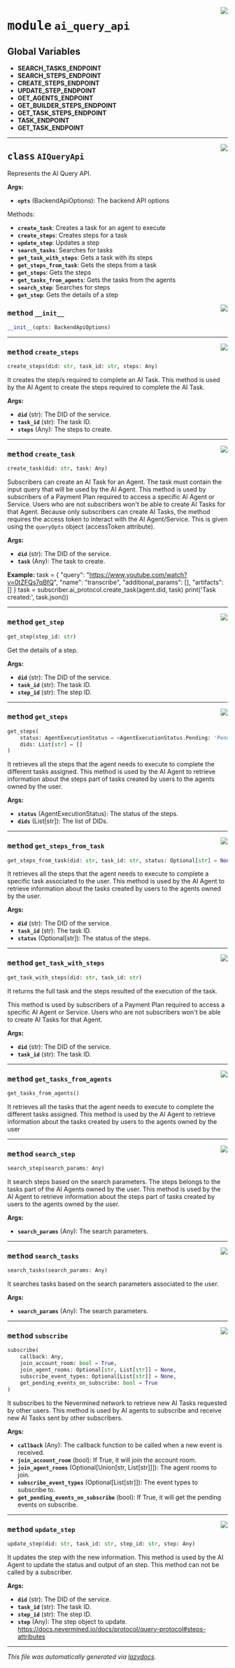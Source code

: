 <!-- markdownlint-disable -->

<a href="https://github.com/nevermined-io/payments-py/blob/main/payments_py/ai_query_api.py#L0"><img align="right" style="float:right;" src="https://img.shields.io/badge/-source-cccccc?style=flat-square"></a>

# <kbd>module</kbd> `ai_query_api`




**Global Variables**
---------------
- **SEARCH_TASKS_ENDPOINT**
- **SEARCH_STEPS_ENDPOINT**
- **CREATE_STEPS_ENDPOINT**
- **UPDATE_STEP_ENDPOINT**
- **GET_AGENTS_ENDPOINT**
- **GET_BUILDER_STEPS_ENDPOINT**
- **GET_TASK_STEPS_ENDPOINT**
- **TASK_ENDPOINT**
- **GET_TASK_ENDPOINT**


---

<a href="https://github.com/nevermined-io/payments-py/blob/main/payments_py/ai_query_api.py#L18"><img align="right" style="float:right;" src="https://img.shields.io/badge/-source-cccccc?style=flat-square"></a>

## <kbd>class</kbd> `AIQueryApi`
Represents the AI Query API. 



**Args:**
 
 - <b>`opts`</b> (BackendApiOptions):  The backend API options 

Methods: 
 - <b>`create_task`</b>:  Creates a task for an agent to execute 
 - <b>`create_steps`</b>:  Creates steps for a task 
 - <b>`update_step`</b>:  Updates a step 
 - <b>`search_tasks`</b>:  Searches for tasks 
 - <b>`get_task_with_steps`</b>:  Gets a task with its steps 
 - <b>`get_steps_from_task`</b>:  Gets the steps from a task 
 - <b>`get_steps`</b>:  Gets the steps 
 - <b>`get_tasks_from_agents`</b>:  Gets the tasks from the agents 
 - <b>`search_step`</b>:  Searches for steps 
 - <b>`get_step`</b>:  Gets the details of a step 

<a href="https://github.com/nevermined-io/payments-py/blob/main/payments_py/ai_query_api.py#L37"><img align="right" style="float:right;" src="https://img.shields.io/badge/-source-cccccc?style=flat-square"></a>

### <kbd>method</kbd> `__init__`

```python
__init__(opts: BackendApiOptions)
```








---

<a href="https://github.com/nevermined-io/payments-py/blob/main/payments_py/ai_query_api.py#L89"><img align="right" style="float:right;" src="https://img.shields.io/badge/-source-cccccc?style=flat-square"></a>

### <kbd>method</kbd> `create_steps`

```python
create_steps(did: str, task_id: str, steps: Any)
```

It creates the step/s required to complete an AI Task. This method is used by the AI Agent to create the steps required to complete the AI Task. 



**Args:**
 


 - <b>`did`</b> (str):  The DID of the service. 
 - <b>`task_id`</b> (str):  The task ID. 
 - <b>`steps`</b> (Any):  The steps to create. 

---

<a href="https://github.com/nevermined-io/payments-py/blob/main/payments_py/ai_query_api.py#L64"><img align="right" style="float:right;" src="https://img.shields.io/badge/-source-cccccc?style=flat-square"></a>

### <kbd>method</kbd> `create_task`

```python
create_task(did: str, task: Any)
```

Subscribers can create an AI Task for an Agent. The task must contain the input query that will be used by the AI Agent. This method is used by subscribers of a Payment Plan required to access a specific AI Agent or Service. Users who are not subscribers won't be able to create AI Tasks for that Agent. Because only subscribers can create AI Tasks, the method requires the access token to interact with the AI Agent/Service. This is given using the `queryOpts` object (accessToken attribute). 



**Args:**
 
 - <b>`did`</b> (str):  The DID of the service. 
 - <b>`task`</b> (Any):  The task to create. 



**Example:**
 task = {  "query": "https://www.youtube.com/watch?v=0tZFQs7qBfQ",  "name": "transcribe",  "additional_params": [],  "artifacts": [] } task = subscriber.ai_protocol.create_task(agent.did, task) print('Task created:', task.json()) 

---

<a href="https://github.com/nevermined-io/payments-py/blob/main/payments_py/ai_query_api.py#L171"><img align="right" style="float:right;" src="https://img.shields.io/badge/-source-cccccc?style=flat-square"></a>

### <kbd>method</kbd> `get_step`

```python
get_step(step_id: str)
```

Get the details of a step. 



**Args:**
 
 - <b>`did`</b> (str):  The DID of the service. 
 - <b>`task_id`</b> (str):  The task ID. 
 - <b>`step_id`</b> (str):  The step ID. 

---

<a href="https://github.com/nevermined-io/payments-py/blob/main/payments_py/ai_query_api.py#L183"><img align="right" style="float:right;" src="https://img.shields.io/badge/-source-cccccc?style=flat-square"></a>

### <kbd>method</kbd> `get_steps`

```python
get_steps(
    status: AgentExecutionStatus = <AgentExecutionStatus.Pending: 'Pending'>,
    dids: List[str] = []
)
```

It retrieves all the steps that the agent needs to execute to complete the different tasks assigned. This method is used by the AI Agent to retrieve information about the steps part of tasks created by users to the agents owned by the user. 



**Args:**
 
 - <b>`status`</b> (AgentExecutionStatus):  The status of the steps. 
 - <b>`dids`</b> (List[str]):  The list of DIDs. 

---

<a href="https://github.com/nevermined-io/payments-py/blob/main/payments_py/ai_query_api.py#L146"><img align="right" style="float:right;" src="https://img.shields.io/badge/-source-cccccc?style=flat-square"></a>

### <kbd>method</kbd> `get_steps_from_task`

```python
get_steps_from_task(did: str, task_id: str, status: Optional[str] = None)
```

It retrieves all the steps that the agent needs to execute to complete a specific task associated to the user. This method is used by the AI Agent to retrieve information about the tasks created by users to the agents owned by the user. 



**Args:**
 
 - <b>`did`</b> (str):  The DID of the service. 
 - <b>`task_id`</b> (str):  The task ID. 
 - <b>`status`</b> (Optional[str]):  The status of the steps. 

---

<a href="https://github.com/nevermined-io/payments-py/blob/main/payments_py/ai_query_api.py#L130"><img align="right" style="float:right;" src="https://img.shields.io/badge/-source-cccccc?style=flat-square"></a>

### <kbd>method</kbd> `get_task_with_steps`

```python
get_task_with_steps(did: str, task_id: str)
```

It returns the full task and the steps resulted of the execution of the task. 

This method is used by subscribers of a Payment Plan required to access a specific AI Agent or Service. Users who are not subscribers won't be able to create AI Tasks for that Agent. 





**Args:**
 
 - <b>`did`</b> (str):  The DID of the service. 
 - <b>`task_id`</b> (str):  The task ID. 

---

<a href="https://github.com/nevermined-io/payments-py/blob/main/payments_py/ai_query_api.py#L201"><img align="right" style="float:right;" src="https://img.shields.io/badge/-source-cccccc?style=flat-square"></a>

### <kbd>method</kbd> `get_tasks_from_agents`

```python
get_tasks_from_agents()
```

It retrieves all the tasks that the agent needs to execute to complete the different tasks assigned. This method is used by the AI Agent to retrieve information about the tasks created by users to the agents owned by the user 

---

<a href="https://github.com/nevermined-io/payments-py/blob/main/payments_py/ai_query_api.py#L161"><img align="right" style="float:right;" src="https://img.shields.io/badge/-source-cccccc?style=flat-square"></a>

### <kbd>method</kbd> `search_step`

```python
search_step(search_params: Any)
```

It search steps based on the search parameters. The steps belongs to the tasks part of the AI Agents owned by the user. This method is used by the AI Agent to retrieve information about the steps part of tasks created by users to the agents owned by the user. 



**Args:**
 
 - <b>`search_params`</b> (Any):  The search parameters. 

---

<a href="https://github.com/nevermined-io/payments-py/blob/main/payments_py/ai_query_api.py#L121"><img align="right" style="float:right;" src="https://img.shields.io/badge/-source-cccccc?style=flat-square"></a>

### <kbd>method</kbd> `search_tasks`

```python
search_tasks(search_params: Any)
```

It searches tasks based on the search parameters associated to the user. 



**Args:**
 
 - <b>`search_params`</b> (Any):  The search parameters. 

---

<a href="https://github.com/nevermined-io/payments-py/blob/main/payments_py/ai_query_api.py#L41"><img align="right" style="float:right;" src="https://img.shields.io/badge/-source-cccccc?style=flat-square"></a>

### <kbd>method</kbd> `subscribe`

```python
subscribe(
    callback: Any,
    join_account_room: bool = True,
    join_agent_rooms: Optional[str, List[str]] = None,
    subscribe_event_types: Optional[List[str]] = None,
    get_pending_events_on_subscribe: bool = True
)
```

It subscribes to the Nevermined network to retrieve new AI Tasks requested by other users. This method is used by AI agents to subscribe and receive new AI Tasks sent by other subscribers. 



**Args:**
 
 - <b>`callback`</b> (Any):  The callback function to be called when a new event is received. 
 - <b>`join_account_room`</b> (bool):  If True, it will join the account room. 
 - <b>`join_agent_rooms`</b> (Optional[Union[str, List[str]]]):  The agent rooms to join. 
 - <b>`subscribe_event_types`</b> (Optional[List[str]]):  The event types to subscribe to. 
 - <b>`get_pending_events_on_subscribe`</b> (bool):  If True, it will get the pending events on subscribe. 

---

<a href="https://github.com/nevermined-io/payments-py/blob/main/payments_py/ai_query_api.py#L103"><img align="right" style="float:right;" src="https://img.shields.io/badge/-source-cccccc?style=flat-square"></a>

### <kbd>method</kbd> `update_step`

```python
update_step(did: str, task_id: str, step_id: str, step: Any)
```

It updates the step with the new information. This method is used by the AI Agent to update the status and output of an step. This method can not be called by a subscriber. 



**Args:**
 
 - <b>`did`</b> (str):  The DID of the service. 
 - <b>`task_id`</b> (str):  The task ID. 
 - <b>`step_id`</b> (str):  The step ID. 
 - <b>`step`</b> (Any):  The step object to update. https://docs.nevermined.io/docs/protocol/query-protocol#steps-attributes 




---

_This file was automatically generated via [lazydocs](https://github.com/ml-tooling/lazydocs)._
